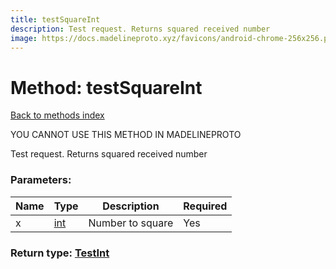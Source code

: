 ```yaml
---
title: testSquareInt
description: Test request. Returns squared received number
image: https://docs.madelineproto.xyz/favicons/android-chrome-256x256.png
---
```

# Method: testSquareInt  
[Back to methods index](index.md)


YOU CANNOT USE THIS METHOD IN MADELINEPROTO


Test request. Returns squared received number

### Parameters:

| Name     |    Type       | Description | Required |
|----------|---------------|-------------|----------|
|x|[int](../types/int.md) | Number to square | Yes|


### Return type: [TestInt](../types/TestInt.md)

